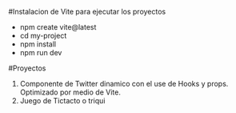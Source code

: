 #Instalacion de Vite para ejecutar los proyectos
  - npm create vite@latest
  - cd my-project
  - npm install
  - npm run dev

#Proyectos
1. Componente de Twitter dinamico con el use de Hooks y props. Optimizado por medio de Vite.   
2. Juego de Tictacto o triqui 


